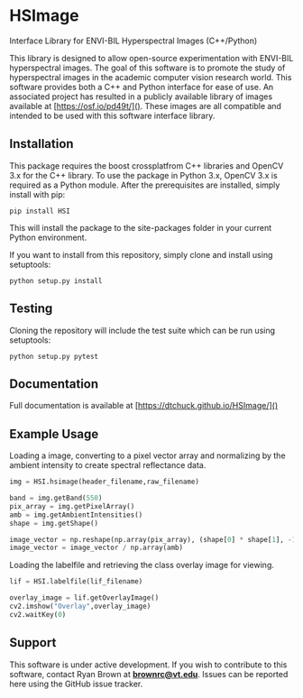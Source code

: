 # HSImage #

Interface Library for ENVI-BIL Hyperspectral Images
(C++/Python)

This library is designed to allow open-source experimentation with ENVI-BIL hyperspectral images. The goal of this software is to promote the study of hyperspectral images in the academic computer vision research world. This software provides both a C++ and Python interface for ease of use. An associated project has resulted in a publicly available library of images available at [https://osf.io/pd49t/](). These images are all compatible and intended to be used with this software interface library.

## Installation ##
This package requires the boost crossplatfrom C++ libraries and OpenCV 3.x for the C++ library. To use the package in Python 3.x, OpenCV 3.x is required as a Python module.
After the prerequisites are installed, simply install with pip:

`pip install HSI`

This will install the package to the site-packages folder in your current Python environment.

If you want to install from this repository, simply clone and install using setuptools:

`python setup.py install`


## Testing ##
Cloning the repository will include the test suite which can be run using setuptools:

`python setup.py pytest`

## Documentation ## 
Full documentation is available at [https://dtchuck.github.io/HSImage/]()

## Example Usage ##
Loading a image, converting to a pixel vector array and normalizing by the ambient intensity to create spectral reflectance data.

```python
img = HSI.hsimage(header_filename,raw_filename)

band = img.getBand(550)
pix_array = img.getPixelArray()
amb = img.getAmbientIntensities()
shape = img.getShape()

image_vector = np.reshape(np.array(pix_array), (shape[0] * shape[1], -1))
image_vector = image_vector / np.array(amb)
```

Loading the labelfile and retrieving the class overlay image for viewing.
```python
lif = HSI.labelfile(lif_filename)

overlay_image = lif.getOverlayImage()
cv2.imshow("Overlay",overlay_image)
cv2.waitKey(0)
```

## Support ##
This software is under active development. If you wish to contribute to this software, contact Ryan Brown at **brownrc@vt.edu**. Issues can be reported here using the GitHub issue tracker.
